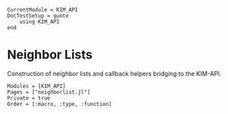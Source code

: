 ```@meta
CurrentModule = KIM_API
DocTestSetup = quote
    using KIM_API
end
```

# Neighbor Lists

Construction of neighbor lists and callback helpers bridging to the KIM-API.

```@autodocs
Modules = [KIM_API]
Pages = ["neighborlist.jl"]
Private = true
Order = [:macro, :type, :function]
```
